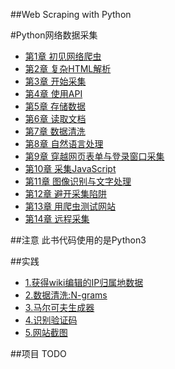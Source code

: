 ##Web Scraping with Python


#Python网络数据采集
- [第1章 初见网络爬虫](Chapter1/)
- [第2章 复杂HTML解析]((Chapter2/))
- [第3章 开始采集](Chapter3/)
- [第4章 使用API](Chapter4/)
- [第5章 存储数据](Chapter5/)
- [第6章 读取文档](Chapter6/)
- [第7章 数据清洗](Chapter7/)
- [第8章 自然语言处理](Chapter8/)
- [第9章 穿越网页表单与登录窗口采集](Chapter9/)
- [第10章 采集JavaScript](Chapter10/)
- [第11章 图像识别与文字处理](Chapter11/)
- [第12章 避开采集陷阱](Chapter12/)
- [第13章 用爬虫测试网站](Chapter13/)
- [第14章 远程采集](Chapter14/)


##注意
此书代码使用的是Python3

##实践
- [1.获得wiki编辑的IP归属地数据](Chapter4/get_wiki_ip.py)
- [2.数据清洗:N-grams](Chapter7/2-clean2grams.py)
- [3.马尔可夫生成器](Chapter8/markov-generator.py)
- [4.识别验证码](Chapter11/solve-captcha.py)
- [5.网站截图](Chapter13/take-screenshot.py)


##项目 TODO
